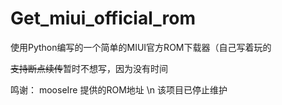 # Get_miui_official_rom
使用Python编写的一个简单的MIUI官方ROM下载器（自己写着玩的

<s>支持断点续传</s>暂时不想写，因为没有时间

鸣谢：
 mooseIre 提供的ROM地址
\n 该项目已停止维护
 
